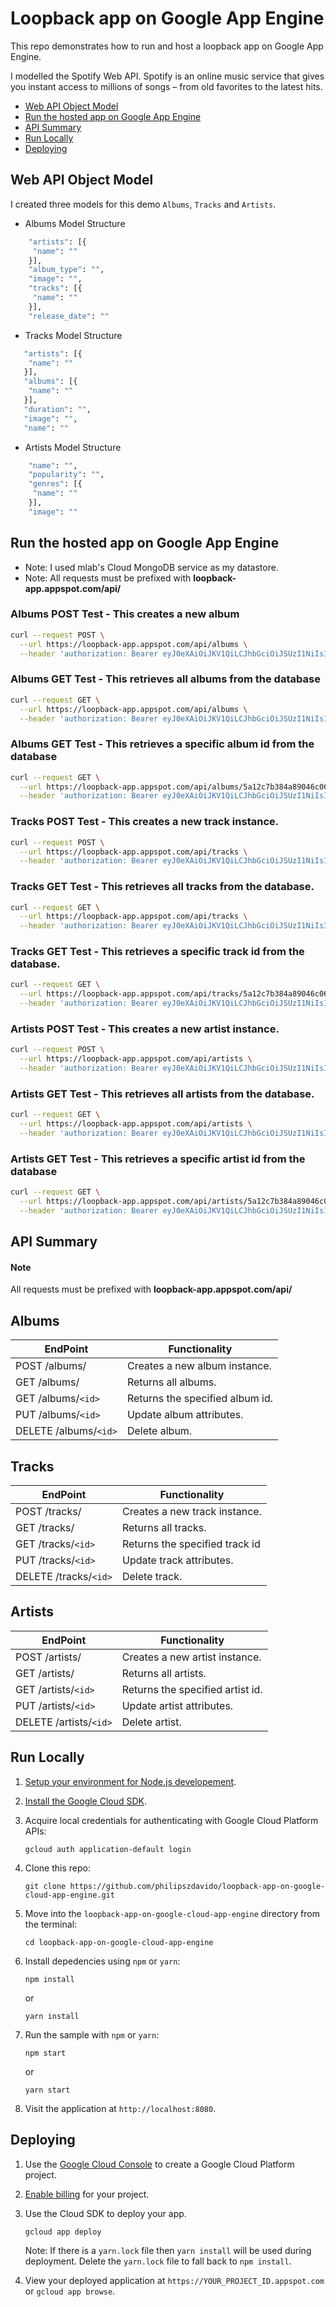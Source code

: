 # Loopback app on Google App Engine
This repo demonstrates how to run and host a loopback app on Google App Engine.

I modelled the Spotify Web API. Spotify is an online music service that gives you instant access to millions of songs – from old favorites to the latest hits.

* [Web API Object Model](#web-api-object-model)
* [Run the hosted app on Google App Engine](#run-the-hosted-app-on-google-app-engine)
* [API Summary](#api-summary)
* [Run Locally](#run-locally)
* [Deploying](#deploying)

## Web API Object Model
I created three models for this demo `Albums`, `Tracks` and `Artists`.

* Albums Model Structure
```sh
    "artists": [{
     "name": ""
    }],
    "album_type": "",
    "image": "",
    "tracks": [{
     "name": ""
    }],
    "release_date": ""
```
* Tracks Model Structure
```sh
   "artists": [{
    "name": ""
   }],
   "albums": [{
    "name": ""
   }],
   "duration": "",
   "image": "",
   "name": ""
```
* Artists Model Structure
```sh
    "name": "",
    "popularity": "",
    "genres": [{
     "name": ""
    }],
    "image": ""
```
## Run the hosted app on Google App Engine
* Note: I used mlab's Cloud MongoDB service as my datastore.
* Note: All requests must be prefixed with  **loopback-app.appspot.com/api/**

### Albums POST Test - This creates a new album
```sh
curl --request POST \
  --url https://loopback-app.appspot.com/api/albums \
  --header 'authorization: Bearer eyJ0eXAiOiJKV1QiLCJhbGciOiJSUzI1NiIsImtpZCI6IlFVVkdNVVZHTnpNMk9UQTJSRUl3UkRjek5EZzJNekpGTnpneVJETkVSamd3T0VVNVFVVXlRdyJ9.eyJpc3MiOiJodHRwczovL2NoaWR1bWVubmFtZGkuYXV0aDAuY29tLyIsInN1YiI6Iko1SGw3QTgyMW9GczVMTzh4RldUU0FBZHJKQllocjVZQGNsaWVudHMiLCJhdWQiOiJodHRwczovL3Nwb3RpZnktYXBwLmNvbSIsImlhdCI6MTUxMTE5MTQ1NywiZXhwIjoxNTExMjc3ODU3LCJndHkiOiJjbGllbnQtY3JlZGVudGlhbHMifQ.hUzpo95mj8XaxxACg_9VbRk5rvkocYaf9rgfWbc5dgtleVVSAHhHGoHVD--GmdJnoTh9rIRZMMpKvhO7iQRGms6CDLUXMzkNfhNdKs0OJIFG1ToVb-8DaoetWIkTNDyt-Djm0N4KKzeTDzw8dXHf9czlafkAKxvLa6LLw6hcQLhGln7_AV8jzG9r_DtxnV2ittTn-cxj04JNANOWbn2VhXigC71SUnqHuUWFWdm6s2eK1fVlSWuNQzMy4DecDkG5mb5CEkQtBMGfAgr7wSJGFsurlpCw1usDG1GrwbD3TenU1xoIYQmWQsNLuuQr6n7EEZxv2pu3QvGOl2xYRw_UUA'
```

### Albums GET Test - This retrieves all albums from the database
```sh
curl --request GET \
  --url https://loopback-app.appspot.com/api/albums \
  --header 'authorization: Bearer eyJ0eXAiOiJKV1QiLCJhbGciOiJSUzI1NiIsImtpZCI6IlFVVkdNVVZHTnpNMk9UQTJSRUl3UkRjek5EZzJNekpGTnpneVJETkVSamd3T0VVNVFVVXlRdyJ9.eyJpc3MiOiJodHRwczovL2NoaWR1bWVubmFtZGkuYXV0aDAuY29tLyIsInN1YiI6Iko1SGw3QTgyMW9GczVMTzh4RldUU0FBZHJKQllocjVZQGNsaWVudHMiLCJhdWQiOiJodHRwczovL3Nwb3RpZnktYXBwLmNvbSIsImlhdCI6MTUxMTE5MTQ1NywiZXhwIjoxNTExMjc3ODU3LCJndHkiOiJjbGllbnQtY3JlZGVudGlhbHMifQ.hUzpo95mj8XaxxACg_9VbRk5rvkocYaf9rgfWbc5dgtleVVSAHhHGoHVD--GmdJnoTh9rIRZMMpKvhO7iQRGms6CDLUXMzkNfhNdKs0OJIFG1ToVb-8DaoetWIkTNDyt-Djm0N4KKzeTDzw8dXHf9czlafkAKxvLa6LLw6hcQLhGln7_AV8jzG9r_DtxnV2ittTn-cxj04JNANOWbn2VhXigC71SUnqHuUWFWdm6s2eK1fVlSWuNQzMy4DecDkG5mb5CEkQtBMGfAgr7wSJGFsurlpCw1usDG1GrwbD3TenU1xoIYQmWQsNLuuQr6n7EEZxv2pu3QvGOl2xYRw_UUA'
```

### Albums GET <id> Test - This retrieves a specific album id from the database 
```sh
curl --request GET \
  --url https://loopback-app.appspot.com/api/albums/5a12c7b384a89046c0624bf4 \
  --header 'authorization: Bearer eyJ0eXAiOiJKV1QiLCJhbGciOiJSUzI1NiIsImtpZCI6IlFVVkdNVVZHTnpNMk9UQTJSRUl3UkRjek5EZzJNekpGTnpneVJETkVSamd3T0VVNVFVVXlRdyJ9.eyJpc3MiOiJodHRwczovL2NoaWR1bWVubmFtZGkuYXV0aDAuY29tLyIsInN1YiI6Iko1SGw3QTgyMW9GczVMTzh4RldUU0FBZHJKQllocjVZQGNsaWVudHMiLCJhdWQiOiJodHRwczovL3Nwb3RpZnktYXBwLmNvbSIsImlhdCI6MTUxMTE5MTQ1NywiZXhwIjoxNTExMjc3ODU3LCJndHkiOiJjbGllbnQtY3JlZGVudGlhbHMifQ.hUzpo95mj8XaxxACg_9VbRk5rvkocYaf9rgfWbc5dgtleVVSAHhHGoHVD--GmdJnoTh9rIRZMMpKvhO7iQRGms6CDLUXMzkNfhNdKs0OJIFG1ToVb-8DaoetWIkTNDyt-Djm0N4KKzeTDzw8dXHf9czlafkAKxvLa6LLw6hcQLhGln7_AV8jzG9r_DtxnV2ittTn-cxj04JNANOWbn2VhXigC71SUnqHuUWFWdm6s2eK1fVlSWuNQzMy4DecDkG5mb5CEkQtBMGfAgr7wSJGFsurlpCw1usDG1GrwbD3TenU1xoIYQmWQsNLuuQr6n7EEZxv2pu3QvGOl2xYRw_UUA'
```
### Tracks POST Test - This creates a new track instance.
```sh
curl --request POST \
  --url https://loopback-app.appspot.com/api/tracks \
  --header 'authorization: Bearer eyJ0eXAiOiJKV1QiLCJhbGciOiJSUzI1NiIsImtpZCI6IlFVVkdNVVZHTnpNMk9UQTJSRUl3UkRjek5EZzJNekpGTnpneVJETkVSamd3T0VVNVFVVXlRdyJ9.eyJpc3MiOiJodHRwczovL2NoaWR1bWVubmFtZGkuYXV0aDAuY29tLyIsInN1YiI6Iko1SGw3QTgyMW9GczVMTzh4RldUU0FBZHJKQllocjVZQGNsaWVudHMiLCJhdWQiOiJodHRwczovL3Nwb3RpZnktYXBwLmNvbSIsImlhdCI6MTUxMTE5MTQ1NywiZXhwIjoxNTExMjc3ODU3LCJndHkiOiJjbGllbnQtY3JlZGVudGlhbHMifQ.hUzpo95mj8XaxxACg_9VbRk5rvkocYaf9rgfWbc5dgtleVVSAHhHGoHVD--GmdJnoTh9rIRZMMpKvhO7iQRGms6CDLUXMzkNfhNdKs0OJIFG1ToVb-8DaoetWIkTNDyt-Djm0N4KKzeTDzw8dXHf9czlafkAKxvLa6LLw6hcQLhGln7_AV8jzG9r_DtxnV2ittTn-cxj04JNANOWbn2VhXigC71SUnqHuUWFWdm6s2eK1fVlSWuNQzMy4DecDkG5mb5CEkQtBMGfAgr7wSJGFsurlpCw1usDG1GrwbD3TenU1xoIYQmWQsNLuuQr6n7EEZxv2pu3QvGOl2xYRw_UUA'
```
### Tracks GET Test - This retrieves all tracks from the database.
```sh
curl --request GET \
  --url https://loopback-app.appspot.com/api/tracks \
  --header 'authorization: Bearer eyJ0eXAiOiJKV1QiLCJhbGciOiJSUzI1NiIsImtpZCI6IlFVVkdNVVZHTnpNMk9UQTJSRUl3UkRjek5EZzJNekpGTnpneVJETkVSamd3T0VVNVFVVXlRdyJ9.eyJpc3MiOiJodHRwczovL2NoaWR1bWVubmFtZGkuYXV0aDAuY29tLyIsInN1YiI6Iko1SGw3QTgyMW9GczVMTzh4RldUU0FBZHJKQllocjVZQGNsaWVudHMiLCJhdWQiOiJodHRwczovL3Nwb3RpZnktYXBwLmNvbSIsImlhdCI6MTUxMTE5MTQ1NywiZXhwIjoxNTExMjc3ODU3LCJndHkiOiJjbGllbnQtY3JlZGVudGlhbHMifQ.hUzpo95mj8XaxxACg_9VbRk5rvkocYaf9rgfWbc5dgtleVVSAHhHGoHVD--GmdJnoTh9rIRZMMpKvhO7iQRGms6CDLUXMzkNfhNdKs0OJIFG1ToVb-8DaoetWIkTNDyt-Djm0N4KKzeTDzw8dXHf9czlafkAKxvLa6LLw6hcQLhGln7_AV8jzG9r_DtxnV2ittTn-cxj04JNANOWbn2VhXigC71SUnqHuUWFWdm6s2eK1fVlSWuNQzMy4DecDkG5mb5CEkQtBMGfAgr7wSJGFsurlpCw1usDG1GrwbD3TenU1xoIYQmWQsNLuuQr6n7EEZxv2pu3QvGOl2xYRw_UUA'
```
### Tracks GET <id> Test - This retrieves a specific track id from the database.
```sh
curl --request GET \
  --url https://loopback-app.appspot.com/api/tracks/5a12c7b384a89046c0624bf6 \
  --header 'authorization: Bearer eyJ0eXAiOiJKV1QiLCJhbGciOiJSUzI1NiIsImtpZCI6IlFVVkdNVVZHTnpNMk9UQTJSRUl3UkRjek5EZzJNekpGTnpneVJETkVSamd3T0VVNVFVVXlRdyJ9.eyJpc3MiOiJodHRwczovL2NoaWR1bWVubmFtZGkuYXV0aDAuY29tLyIsInN1YiI6Iko1SGw3QTgyMW9GczVMTzh4RldUU0FBZHJKQllocjVZQGNsaWVudHMiLCJhdWQiOiJodHRwczovL3Nwb3RpZnktYXBwLmNvbSIsImlhdCI6MTUxMTE5MTQ1NywiZXhwIjoxNTExMjc3ODU3LCJndHkiOiJjbGllbnQtY3JlZGVudGlhbHMifQ.hUzpo95mj8XaxxACg_9VbRk5rvkocYaf9rgfWbc5dgtleVVSAHhHGoHVD--GmdJnoTh9rIRZMMpKvhO7iQRGms6CDLUXMzkNfhNdKs0OJIFG1ToVb-8DaoetWIkTNDyt-Djm0N4KKzeTDzw8dXHf9czlafkAKxvLa6LLw6hcQLhGln7_AV8jzG9r_DtxnV2ittTn-cxj04JNANOWbn2VhXigC71SUnqHuUWFWdm6s2eK1fVlSWuNQzMy4DecDkG5mb5CEkQtBMGfAgr7wSJGFsurlpCw1usDG1GrwbD3TenU1xoIYQmWQsNLuuQr6n7EEZxv2pu3QvGOl2xYRw_UUA'
```
### Artists POST Test - This creates a new artist instance.
```sh
curl --request POST \
  --url https://loopback-app.appspot.com/api/artists \
  --header 'authorization: Bearer eyJ0eXAiOiJKV1QiLCJhbGciOiJSUzI1NiIsImtpZCI6IlFVVkdNVVZHTnpNMk9UQTJSRUl3UkRjek5EZzJNekpGTnpneVJETkVSamd3T0VVNVFVVXlRdyJ9.eyJpc3MiOiJodHRwczovL2NoaWR1bWVubmFtZGkuYXV0aDAuY29tLyIsInN1YiI6Iko1SGw3QTgyMW9GczVMTzh4RldUU0FBZHJKQllocjVZQGNsaWVudHMiLCJhdWQiOiJodHRwczovL3Nwb3RpZnktYXBwLmNvbSIsImlhdCI6MTUxMTE5MTQ1NywiZXhwIjoxNTExMjc3ODU3LCJndHkiOiJjbGllbnQtY3JlZGVudGlhbHMifQ.hUzpo95mj8XaxxACg_9VbRk5rvkocYaf9rgfWbc5dgtleVVSAHhHGoHVD--GmdJnoTh9rIRZMMpKvhO7iQRGms6CDLUXMzkNfhNdKs0OJIFG1ToVb-8DaoetWIkTNDyt-Djm0N4KKzeTDzw8dXHf9czlafkAKxvLa6LLw6hcQLhGln7_AV8jzG9r_DtxnV2ittTn-cxj04JNANOWbn2VhXigC71SUnqHuUWFWdm6s2eK1fVlSWuNQzMy4DecDkG5mb5CEkQtBMGfAgr7wSJGFsurlpCw1usDG1GrwbD3TenU1xoIYQmWQsNLuuQr6n7EEZxv2pu3QvGOl2xYRw_UUA'
```
### Artists GET Test - This retrieves all artists from the database.
```sh
curl --request GET \
  --url https://loopback-app.appspot.com/api/artists \
  --header 'authorization: Bearer eyJ0eXAiOiJKV1QiLCJhbGciOiJSUzI1NiIsImtpZCI6IlFVVkdNVVZHTnpNMk9UQTJSRUl3UkRjek5EZzJNekpGTnpneVJETkVSamd3T0VVNVFVVXlRdyJ9.eyJpc3MiOiJodHRwczovL2NoaWR1bWVubmFtZGkuYXV0aDAuY29tLyIsInN1YiI6Iko1SGw3QTgyMW9GczVMTzh4RldUU0FBZHJKQllocjVZQGNsaWVudHMiLCJhdWQiOiJodHRwczovL3Nwb3RpZnktYXBwLmNvbSIsImlhdCI6MTUxMTE5MTQ1NywiZXhwIjoxNTExMjc3ODU3LCJndHkiOiJjbGllbnQtY3JlZGVudGlhbHMifQ.hUzpo95mj8XaxxACg_9VbRk5rvkocYaf9rgfWbc5dgtleVVSAHhHGoHVD--GmdJnoTh9rIRZMMpKvhO7iQRGms6CDLUXMzkNfhNdKs0OJIFG1ToVb-8DaoetWIkTNDyt-Djm0N4KKzeTDzw8dXHf9czlafkAKxvLa6LLw6hcQLhGln7_AV8jzG9r_DtxnV2ittTn-cxj04JNANOWbn2VhXigC71SUnqHuUWFWdm6s2eK1fVlSWuNQzMy4DecDkG5mb5CEkQtBMGfAgr7wSJGFsurlpCw1usDG1GrwbD3TenU1xoIYQmWQsNLuuQr6n7EEZxv2pu3QvGOl2xYRw_UUA'
```
### Artists GET <id> Test - This retrieves a specific artist id from the database 
```sh
curl --request GET \
  --url https://loopback-app.appspot.com/api/artists/5a12c7b384a89046c0624bf4 \
  --header 'authorization: Bearer eyJ0eXAiOiJKV1QiLCJhbGciOiJSUzI1NiIsImtpZCI6IlFVVkdNVVZHTnpNMk9UQTJSRUl3UkRjek5EZzJNekpGTnpneVJETkVSamd3T0VVNVFVVXlRdyJ9.eyJpc3MiOiJodHRwczovL2NoaWR1bWVubmFtZGkuYXV0aDAuY29tLyIsInN1YiI6Iko1SGw3QTgyMW9GczVMTzh4RldUU0FBZHJKQllocjVZQGNsaWVudHMiLCJhdWQiOiJodHRwczovL3Nwb3RpZnktYXBwLmNvbSIsImlhdCI6MTUxMTE5MTQ1NywiZXhwIjoxNTExMjc3ODU3LCJndHkiOiJjbGllbnQtY3JlZGVudGlhbHMifQ.hUzpo95mj8XaxxACg_9VbRk5rvkocYaf9rgfWbc5dgtleVVSAHhHGoHVD--GmdJnoTh9rIRZMMpKvhO7iQRGms6CDLUXMzkNfhNdKs0OJIFG1ToVb-8DaoetWIkTNDyt-Djm0N4KKzeTDzw8dXHf9czlafkAKxvLa6LLw6hcQLhGln7_AV8jzG9r_DtxnV2ittTn-cxj04JNANOWbn2VhXigC71SUnqHuUWFWdm6s2eK1fVlSWuNQzMy4DecDkG5mb5CEkQtBMGfAgr7wSJGFsurlpCw1usDG1GrwbD3TenU1xoIYQmWQsNLuuQr6n7EEZxv2pu3QvGOl2xYRw_UUA'
```
## API Summary

#### Note

All requests must be prefixed with  **loopback-app.appspot.com/api/**

## Albums

EndPoint | Functionality
-------- | -------------
POST /albums/ | Creates a new album instance.
GET /albums/ | Returns all albums.
GET /albums/`<id>` | Returns the specified album id.
PUT /albums/`<id>` | Update album attributes.
DELETE /albums/`<id>` | Delete album.

## Tracks

EndPoint | Functionality
-------- | -------------
POST /tracks/ | Creates a new track instance.
GET /tracks/ | Returns all tracks.
GET /tracks/`<id>` | Returns the specified track id
PUT /tracks/`<id>` | Update track attributes.
DELETE /tracks/`<id>` | Delete track.

## Artists

EndPoint | Functionality
-------- | -------------
POST /artists/ | Creates a new artist instance.
GET /artists/ | Returns all artists.
GET /artists/`<id>` | Returns the specified artist id.
PUT /artists/`<id>` | Update artist attributes.
DELETE /artists/`<id>` | Delete artist.


## Run Locally

1.  [Setup your environment for Node.js developement][nodejs_dev].
1.  [Install the Google Cloud SDK][sdk].
1.  Acquire local credentials for authenticating with Google Cloud Platform APIs:

        gcloud auth application-default login

1.  Clone this repo:

        git clone https://github.com/philipszdavido/loopback-app-on-google-cloud-app-engine.git

1.  Move into the `loopback-app-on-google-cloud-app-engine` directory from the terminal:

        cd loopback-app-on-google-cloud-app-engine

1.  Install depedencies using `npm` or `yarn`:

        npm install

    or

        yarn install

1.  Run the sample with `npm` or `yarn`:

        npm start

    or

        yarn start

1.  Visit the application at `http://localhost:8080`.

## Deploying

1.  Use the [Google Cloud Console][console] to create a Google Cloud Platform
    project.
1.  [Enable billing][billing] for your project.

1.  Use the Cloud SDK to deploy your app.

        gcloud app deploy

    Note: If there is a `yarn.lock` file then `yarn install` will be used during
    deployment. Delete the `yarn.lock` file to fall back to `npm install`.

1.  View your deployed application at `https://YOUR_PROJECT_ID.appspot.com` or `gcloud app browse`.

[nodejs]: https://nodejs.org/
[appengine]: https://cloud.google.com/appengine/docs/flexible/nodejs/
[nodejs_dev]: https://cloud.google.com/community/tutorials/how-to-prepare-a-nodejs-dev-environment
[sdk]: https://cloud.google.com/sdk/
[console]: https://console.cloud.google.com
[billing]: https://support.google.com/cloud/answer/6293499#enable-billing
[official_samples]: https://github.com/GoogleCloudPlatform/nodejs-docs-samples/tree/master/appengine
[community_samples]: https://cloud.google.com/community/tutorials/?q=%22Node.js%22
